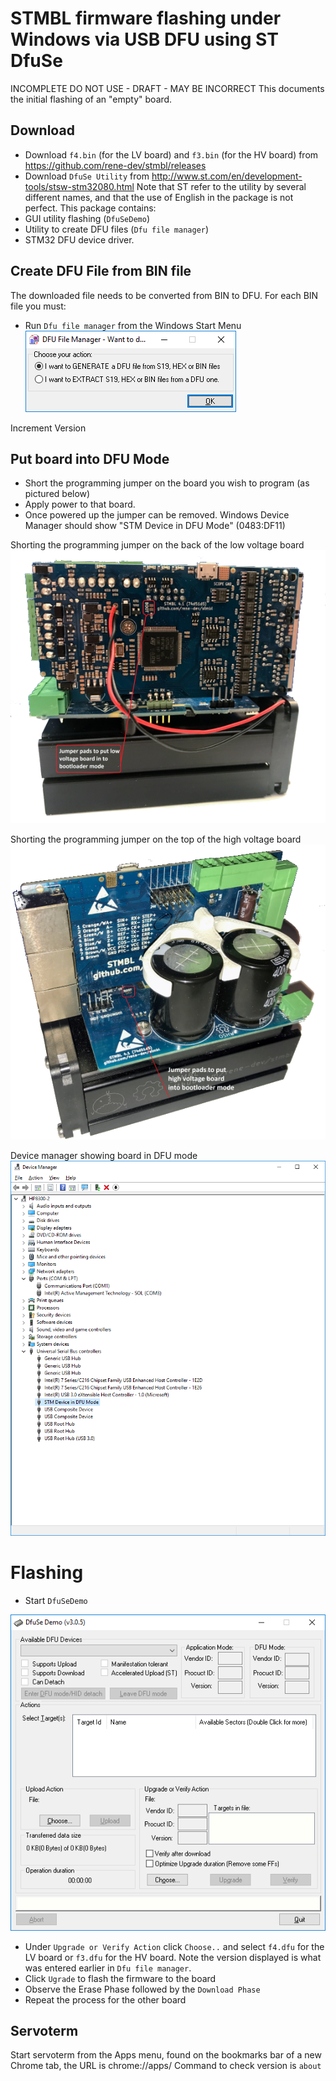# STMBL firmware flashing under Windows via USB DFU using ST DfuSe
INCOMPLETE DO NOT USE - DRAFT - MAY BE INCORRECT
This documents the initial flashing of an "empty" board.
## Download
- Download `f4.bin` (for the LV board) and `f3.bin` (for the HV board) from https://github.com/rene-dev/stmbl/releases
- Download `DfuSe Utility` from http://www.st.com/en/development-tools/stsw-stm32080.html 
Note that ST refer to the utility by several different names, and that the use of English in the package is not perfect. This package contains:
- GUI utility flashing (`DfuSeDemo`)
- Utility to create DFU files (`Dfu file manager`)
- STM32 DFU device driver.
## Create DFU File from BIN file
The downloaded file needs to be converted from BIN to DFU. For each BIN file you must:
- Run `Dfu file manager` from the Windows Start Menu
![DFM](screenshots/DFM_Run.png)


Increment Version
## Put board into DFU Mode
- Short the programming jumper on the board you wish to program (as pictured below)
- Apply power to that board.
- Once powered up the jumper can be removed. Windows Device Manager should show "STM Device in DFU Mode" (0483:DF11)

Shorting the programming jumper on the back of the low voltage board 
![Screenshot of `STMBL4.1_Low Voltage_Bootloader Jumper pads`](screenshots/STMBL4.1_LV_BL_J.png)	

Shorting the programming jumper on the top of the high voltage board 
![Screenshot of `STMBL4.1_High Voltage_Bootloader Jumper pads`](screenshots/STMBL4.1_HV_BL_J.png)	

Device manager showing board in DFU mode
![Device Manager](screenshots/Board_in_DFU_Mode.png)

# Flashing

- Start `DfuSeDemo`

![Screenshot of `DfUse`](screenshots/DfuSe.png)

- Under `Upgrade or Verify Action` click `Choose..` and select `f4.dfu` for the LV board or `f3.dfu` for the HV board. Note the version displayed is what was entered earlier in `Dfu file manager`.
- Click `Ugrade` to flash the firmware to the board
- Observe the Erase Phase followed by the `Download Phase`
- Repeat the process for the other board
## Servoterm
Start servoterm from the Apps menu, found on the bookmarks bar of a new Chrome tab, the URL is chrome://apps/
Command to check version is `about`

